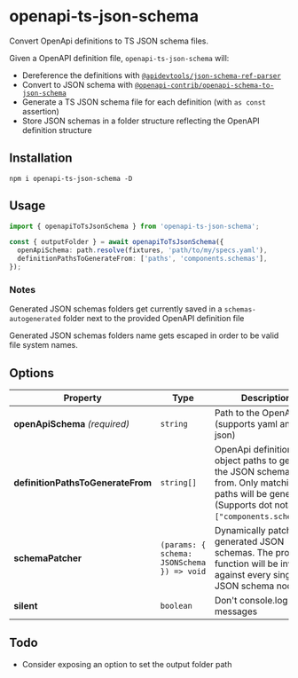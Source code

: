 # openapi-ts-json-schema

Convert OpenApi definitions to TS JSON schema files.

Given a OpenAPI definition file, `openapi-ts-json-schema` will:

- Dereference the definitions with [`@apidevtools/json-schema-ref-parser`](https://github.com/APIDevTools/json-schema-ref-parser)
- Convert to JSON schema with [`@openapi-contrib/openapi-schema-to-json-schema`](https://github.com/openapi-contrib/openapi-schema-to-json-schema)
- Generate a TS JSON schema file for each definition (with `as const` assertion)
- Store JSON schemas in a folder structure reflecting the OpenAPI definition structure

## Installation

```
npm i openapi-ts-json-schema -D
```

## Usage

```ts
import { openapiToTsJsonSchema } from 'openapi-ts-json-schema';

const { outputFolder } = await openapiToTsJsonSchema({
  openApiSchema: path.resolve(fixtures, 'path/to/my/specs.yaml'),
  definitionPathsToGenerateFrom: ['paths', 'components.schemas'],
});
```

### Notes

Generated JSON schemas folders get currently saved in a `schemas-autogenerated` folder next to the provided OpenAPI definition file

Generated JSON schemas folders name gets escaped in order to be valid file system names.

## Options

| Property                          | Type                                       | Description                                                                                                                                                 | Default |
| --------------------------------- | ------------------------------------------ | ----------------------------------------------------------------------------------------------------------------------------------------------------------- | ------- |
| **openApiSchema** _(required)_    | `string`                                   | Path to the OpenApi file (supports yaml and json)                                                                                                           | -       |
| **definitionPathsToGenerateFrom** | `string[]`                                 | OpenApi definition object paths to generate the JSON schemas from. Only matching paths will be generated. (Supports dot notation: `["components.schemas"]`) | `[]`    |
| **schemaPatcher**                 | `(params: { schema: JSONSchema }) => void` | Dynamically patch generated JSON schemas. The provided function will be invoked against every single JSON schema node.                                      | -       |
| **silent**                        | `boolean`                                  | Don't console.log user messages                                                                                                                             | `false` |

## Todo

- Consider exposing an option to set the output folder path
